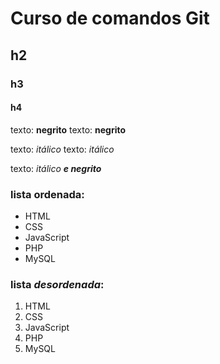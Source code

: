 # Curso de comandos Git
## h2
### h3
#### h4 

texto: **negrito**
texto: __negrito__

texto: *itálico*
texto: _itálico_


texto: _itálico **e negrito**_

### lista **ordenada**:

* HTML
* CSS
* JavaScript
* PHP
* MySQL

### lista *desordenada*:

1. HTML
2. CSS
3. JavaScript
4. PHP
5. MySQL

